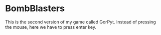 # BombBlasters
 
 This is the second version of my game called GorPyt.
 Instead of pressing the mouse, here we have to press enter key.
